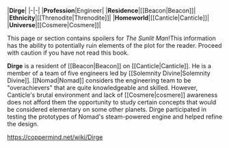 |**Dirge**|
|-|-|
|**Profession**|Engineer|
|**Residence**|[[Beacon\|Beacon]]|
|**Ethnicity**|[[Threnodite\|Threnodite]]|
|**Homeworld**|[[Canticle\|Canticle]]|
|**Universe**|[[Cosmere\|Cosmere]]|

This page or section contains spoilers for *The Sunlit Man*!This information has the ability to potentially ruin elements of the plot for the reader. Proceed with caution if you have not read this book.

**Dirge** is a resident of [[Beacon\|Beacon]] on [[Canticle\|Canticle]]. He is a member of a team of five engineers led by [[Solemnity Divine\|Solemnity Divine]]. [[Nomad\|Nomad]] considers the engineering team to be "overachievers" that are quite knowledgeable and skilled. However, Canticle's brutal environment and lack of [[Cosmere\|cosmere]] awareness does not afford them the opportunity to study certain concepts that would be considered elementary on some other planets.
Dirge participated in testing the prototypes of Nomad's steam-powered engine and helped refine the design.



https://coppermind.net/wiki/Dirge